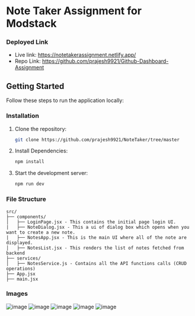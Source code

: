 # Note Taker Assignment for Modstack

### Deployed Link

- Live link: https://notetakerassignment.netlify.app/
- Repo Link: https://github.com/prajesh9921/Github-Dashboard-Assignment

## Getting Started

Follow these steps to run the application locally:

### Installation

1. Clone the repository:

   ```bash
   git clone https://github.com/prajesh9921/NoteTaker/tree/master
   ```

2. Install Dependencies:

   ```bash
   npm install
   ```

3. Start the development server:
   ```bash
   npm run dev
   ```

### File Structure

```
src/
├── components/
│   ├── LoginPage.jsx - This contains the initial page login UI.
|   ├── NoteDialog.jsx - This a ui of dialog box which opens when you want to create a new note.
|   ├── NotesApp.jsx - This is the main UI where all of the note are displayed.
│   ├── NotesList.jsx - This renders the list of notes fetched from backend
├── services/
│   ├── NotesService.js - Contains all the API functions calls (CRUD operations)
├── App.jsx
├── main.jsx
```

### Images
![image](https://github.com/user-attachments/assets/b1f33750-417b-4980-8047-450911844675)
![image](https://github.com/user-attachments/assets/3f41dc44-ec01-489a-99e6-6b7a2c2783a3)
![image](https://github.com/user-attachments/assets/a62a4624-a636-4de1-9ced-9d9c539da900)
![image](https://github.com/user-attachments/assets/227d0725-e92a-4934-bd2b-071708f0ea2e)
![image](https://github.com/user-attachments/assets/0e0727d7-71ef-4750-9057-a8ba29e62f09)
